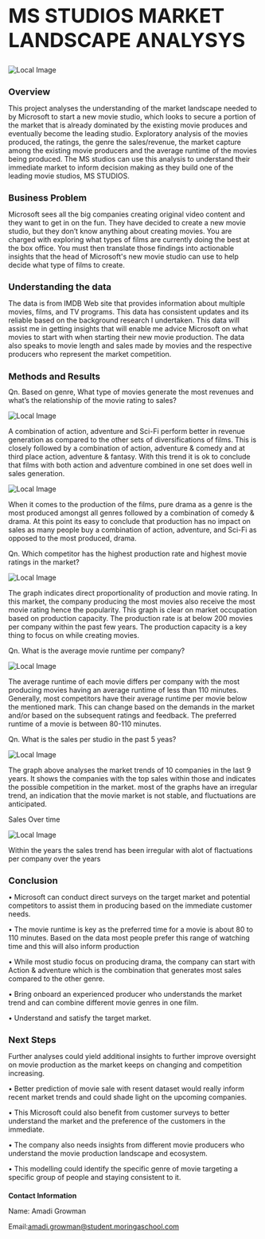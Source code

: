 ﻿<h1 style="font-size: 40px;">MS STUDIOS MARKET LANDSCAPE ANALYSYS</h1>
 
 ![Local Image](Images/Logo.jpg)
     
<h1 style="font-size: 18px;">Overview</h1>

This project analyses the understanding of the market landscape needed to by Microsoft to start a new movie studio, which looks to secure a portion of the market that is already dominated by the existing movie produces and eventually become the leading studio. Exploratory analysis of the movies produced, the ratings, the genre the sales/revenue, the market capture among the existing movie producers and the average runtime of the movies being produced. The MS studios can use this analysis to understand their immediate market to inform decision making as they build one of the leading movie studios, MS STUDIOS. 

<h1 style="font-size: 18px;">Business Problem</h1>

Microsoft sees all the big companies creating original video content and they want to get in on the fun. They have decided to create a new movie studio, but they don’t know anything about creating movies. You are charged with exploring what types of films are currently doing the best at the box office. You must then translate those findings into actionable insights that the head of Microsoft's new movie studio can use to help decide what type of films to create. 

 <h1 style="font-size: 18px;">Understanding the data</h1>
 
The data is from IMDB Web site that provides information about multiple movies, films, and TV programs. This data has consistent updates and its reliable based on the background research I undertaken. This data will assist me in getting insights that will enable me advice Microsoft on what movies to start with when starting their new movie production. The data also speaks to movie length and sales made by movies and the respective producers who represent the market competition.

<h1 style="font-size: 18px;">Methods and Results</h1>
Qn. Based on genre, What type of movies generate the most revenues and what’s the relationship of the movie rating to sales?

![Local Image](Images/output_49_0.png)

A combination of action, adventure and Sci-Fi perform better in revenue generation as compared to the other sets of diversifications of films. This is closely followed by a combination of action, adventure & comedy and at third place action, adventure & fantasy. With this trend it is ok to conclude that films with both action and adventure combined in one set does well in sales generation. 

![Local Image](Images/output_49_1.png)

 When it comes to the production of the films, pure drama as a genre is the most produced amongst all genres followed by a combination of comedy & drama. At this point its easy to conclude that production has no impact on sales as many people buy a combination of action, adventure, and Sci-Fi as opposed to the most produced, drama.

Qn. Which competitor has the highest production rate and highest movie ratings in the market?

![Local Image](Images/output_55_0.png)

The graph indicates direct proportionality of production and movie rating. In this market, the company producing the most movies also receive the most movie rating hence the popularity. This graph is clear on market occupation based on production capacity. The production rate is at below 200 movies per company within the past few years. The production capacity is a key thing to focus on while creating movies. 

Qn. What is the average movie runtime per company?

![Local Image](Images/output_59_0.png)

The average runtime of each movie differs per company with the most producing movies having an average runtime of less than 110 minutes. Generally, most competitors have their average runtime per movie below the mentioned mark. This can change based on the demands in the market and/or based on the subsequent ratings and feedback. The preferred runtime of a movie is between 80-110 minutes. 

Qn. What is the sales per studio in the past 5 yeas?

![Local Image](Images/output_62_0.png)

The graph above analyses the market trends of 10 companies in the last 9 years. It shows the companies with the top sales within those and indicates the possible competition in the market. most of the graphs have an irregular trend, an indication that the movie market is not stable, and fluctuations are anticipated.  

Sales Over time

![Local Image](Images/output_64_0.png)

Within the years the sales trend has been irregular with alot of flactuations per company over the years

<h1 style="font-size: 18px;">Conclusion</h1>

• Microsoft can conduct direct surveys on the target market and potential competitors to assist them in producing based on the immediate customer needs.

• The movie runtime is key as the preferred time for a movie is about 80 to 110 minutes. Based on the data most people prefer this range of watching time and this will also inform production

•  While most studio focus on producing drama, the company can start with Action & adventure which is the combination that generates most sales compared to the other genre. 

• Bring onboard an experienced producer who understands the market trend and can combine different movie genres in one film.

• Understand and satisfy the target market.


<h1 style="font-size: 18px;">Next Steps</h1>

Further analyses could yield additional insights to further improve oversight on movie production as the market keeps on changing and competition increasing. 

• Better prediction of movie sale with resent dataset would really inform recent market trends and could shade light on the upcoming companies. 

• This Microsoft could also benefit from customer surveys to better understand the market and the preference of the customers in the immediate. 

• The company also needs insights from different movie producers who understand the movie production landscape and ecosystem.

• This modelling could identify the specific genre of movie targeting a specific group of people and staying consistent to it.


<h1 style="font-size: 14px;">Contact Information</h1>

Name: Amadi Growman

Email:amadi.growman@student.moringaschool.com 
    